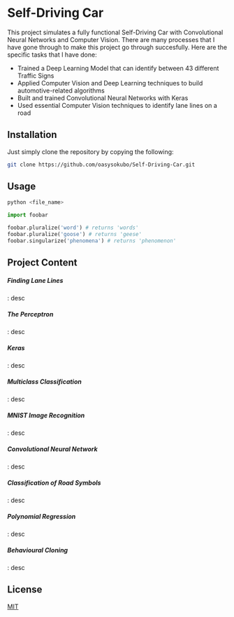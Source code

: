 # Self-Driving Car

This project simulates a fully functional Self-Driving Car with Convolutional Neural 
Networks and Computer Vision. There are many processes that I have gone through to make
this project go through succesfully. Here are the specific tasks that I have done:

* Trained a Deep Learning Model that can identify between 43 different Traffic Signs
* Applied Computer Vision and Deep Learning techniques to build automotive-related 
algorithms 
* Built and trained Convolutional Neural Networks with Keras
* Used essential Computer Vision techniques to identify lane lines on a road

## Installation

Just simply clone the repository by copying the following:
```bash
git clone https://github.com/oasysokubo/Self-Driving-Car.git
```

## Usage

```bash
python <file_name>
```

```python
import foobar

foobar.pluralize('word') # returns 'words'
foobar.pluralize('goose') # returns 'geese'
foobar.singularize('phenomena') # returns 'phenomenon'
```

## Project Content
##### Finding Lane Lines #####
: desc

##### The Perceptron #####
: desc

##### Keras #####
: desc

##### Multiclass Classification #####
: desc

##### MNIST Image Recognition #####
: desc

##### Convolutional Neural Network #####
: desc

##### Classification of Road Symbols #####
: desc

##### Polynomial Regression  #####
: desc

##### Behavioural Cloning  #####
: desc

## License
[MIT](https://choosealicense.com/licenses/mit/)

